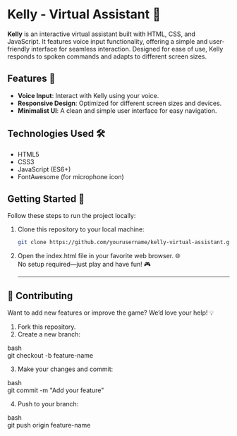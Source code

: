 # Kelly - Virtual Assistant 🤖

**Kelly** is an interactive virtual assistant built with HTML, CSS, and JavaScript. It features voice input functionality, offering a simple and user-friendly interface for seamless interaction. Designed for ease of use, Kelly responds to spoken commands and adapts to different screen sizes.

## Features 🌟

- **Voice Input**: Interact with Kelly using your voice.
- **Responsive Design**: Optimized for different screen sizes and devices.
- **Minimalist UI**: A clean and simple user interface for easy navigation.

## Technologies Used 🛠️

- HTML5
- CSS3
- JavaScript (ES6+)
- FontAwesome (for microphone icon)

## Getting Started 🚀

Follow these steps to run the project locally:

1. Clone this repository to your local machine:  
   ```bash  
   git clone https://github.com/yourusername/kelly-virtual-assistant.git  

2. Open the index.html file in your favorite web browser. 🌐  
   No setup required—just play and have fun! 🎮

    ---

## 🤝 Contributing  

Want to add new features or improve the game? We’d love your help! 💡  
1. Fork this repository.  
2. Create a new branch:  
   
bash  
   git checkout -b feature-name
  
3. Make your changes and commit:  
   
bash  
   git commit -m "Add your feature"
  
4. Push to your branch:  
   
bash  
   git push origin feature-name
